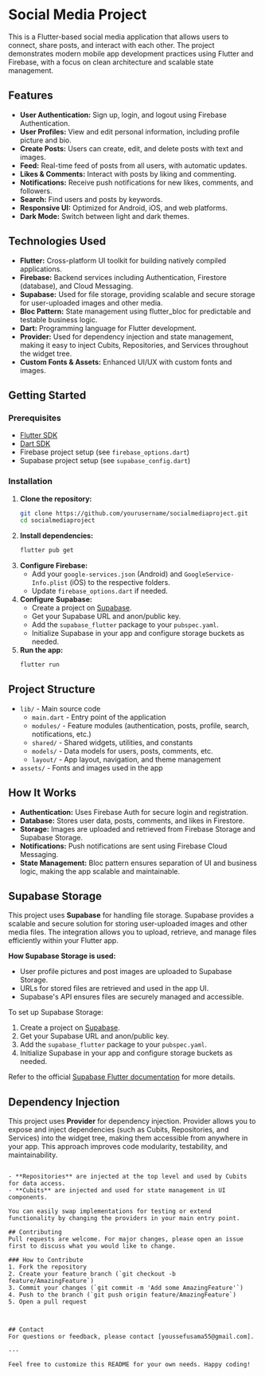# Social Media Project

This is a Flutter-based social media application that allows users to connect, share posts, and interact with each other. The project demonstrates modern mobile app development practices using Flutter and Firebase, with a focus on clean architecture and scalable state management.

## Features
- **User Authentication:** Sign up, login, and logout using Firebase Authentication.
- **User Profiles:** View and edit personal information, including profile picture and bio.
- **Create Posts:** Users can create, edit, and delete posts with text and images.
- **Feed:** Real-time feed of posts from all users, with automatic updates.
- **Likes & Comments:** Interact with posts by liking and commenting.
- **Notifications:** Receive push notifications for new likes, comments, and followers.
- **Search:** Find users and posts by keywords.
- **Responsive UI:** Optimized for Android, iOS, and web platforms.
- **Dark Mode:** Switch between light and dark themes.

## Technologies Used
- **Flutter:** Cross-platform UI toolkit for building natively compiled applications.
- **Firebase:** Backend services including Authentication, Firestore (database), and Cloud Messaging.
- **Supabase:** Used for file storage, providing scalable and secure storage for user-uploaded images and other media.
- **Bloc Pattern:** State management using flutter_bloc for predictable and testable business logic.
- **Dart:** Programming language for Flutter development.
- **Provider:** Used for dependency injection and state management, making it easy to inject Cubits, Repositories, and Services throughout the widget tree.
- **Custom Fonts & Assets:** Enhanced UI/UX with custom fonts and images.

## Getting Started

### Prerequisites
- [Flutter SDK](https://docs.flutter.dev/get-started/install)
- [Dart SDK](https://dart.dev/get-dart)
- Firebase project setup (see `firebase_options.dart`)
- Supabase project setup (see `supabase_config.dart`)

### Installation
1. **Clone the repository:**
   ```bash
   git clone https://github.com/yourusername/socialmediaproject.git
   cd socialmediaproject
   ```
2. **Install dependencies:**
   ```bash
   flutter pub get
   ```
3. **Configure Firebase:**
   - Add your `google-services.json` (Android) and `GoogleService-Info.plist` (iOS) to the respective folders.
   - Update `firebase_options.dart` if needed.
4. **Configure Supabase:**
   - Create a project on [Supabase](https://supabase.com/).
   - Get your Supabase URL and anon/public key.
   - Add the `supabase_flutter` package to your `pubspec.yaml`.
   - Initialize Supabase in your app and configure storage buckets as needed.
5. **Run the app:**
   ```bash
   flutter run
   ```

## Project Structure
- `lib/` - Main source code
  - `main.dart` - Entry point of the application
  - `modules/` - Feature modules (authentication, posts, profile, search, notifications, etc.)
  - `shared/` - Shared widgets, utilities, and constants
  - `models/` - Data models for users, posts, comments, etc.
  - `layout/` - App layout, navigation, and theme management
- `assets/` - Fonts and images used in the app


## How It Works
- **Authentication:** Uses Firebase Auth for secure login and registration.
- **Database:** Stores user data, posts, comments, and likes in Firestore.
- **Storage:** Images are uploaded and retrieved from Firebase Storage and Supabase Storage.
- **Notifications:** Push notifications are sent using Firebase Cloud Messaging.
- **State Management:** Bloc pattern ensures separation of UI and business logic, making the app scalable and maintainable.

## Supabase Storage
This project uses **Supabase** for handling file storage. Supabase provides a scalable and secure solution for storing user-uploaded images and other media files. The integration allows you to upload, retrieve, and manage files efficiently within your Flutter app.

**How Supabase Storage is used:**
- User profile pictures and post images are uploaded to Supabase Storage.
- URLs for stored files are retrieved and used in the app UI.
- Supabase's API ensures files are securely managed and accessible.

To set up Supabase Storage:
1. Create a project on [Supabase](https://supabase.com/).
2. Get your Supabase URL and anon/public key.
3. Add the `supabase_flutter` package to your `pubspec.yaml`.
4. Initialize Supabase in your app and configure storage buckets as needed.

Refer to the official [Supabase Flutter documentation](https://supabase.com/docs/guides/with-flutter) for more details.

## Dependency Injection
This project uses **Provider** for dependency injection. Provider allows you to expose and inject dependencies (such as Cubits, Repositories, and Services) into the widget tree, making them accessible from anywhere in your app. This approach improves code modularity, testability, and maintainability.


```

- **Repositories** are injected at the top level and used by Cubits for data access.
- **Cubits** are injected and used for state management in UI components.

You can easily swap implementations for testing or extend functionality by changing the providers in your main entry point.

## Contributing
Pull requests are welcome. For major changes, please open an issue first to discuss what you would like to change.

### How to Contribute
1. Fork the repository
2. Create your feature branch (`git checkout -b feature/AmazingFeature`)
3. Commit your changes (`git commit -m 'Add some AmazingFeature'`)
4. Push to the branch (`git push origin feature/AmazingFeature`)
5. Open a pull request



## Contact
For questions or feedback, please contact [youssefusama55@gmail.com].

---

Feel free to customize this README for your own needs. Happy coding!
